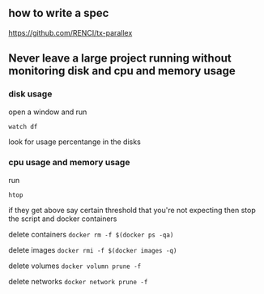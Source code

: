 ## how to write a spec

https://github.com/RENCI/tx-parallex


## Never leave a large project running without monitoring disk and cpu and memory usage

### disk usage

open a window and run 

```watch df```

look for usage percentange in the disks


### cpu usage and memory usage

run

```htop```




if they get above say certain threshold that you're not expecting then stop the script and docker containers

delete containers
```docker rm -f $(docker ps -qa)```

delete images
```docker rmi -f $(docker images -q)```

delete volumes
```docker volumn prune -f```

delete networks
```docker network prune -f```

